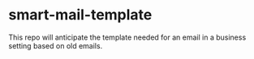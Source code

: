 # smart-mail-template
This repo will anticipate the template needed for an email in a business setting based on old emails. 
